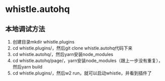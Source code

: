 # whistle.autohq

## 本地调试方法
1. 创建目录mkdir whistle.plugins
2. cd whistle.plugins/，然后git clone whistle.autohq代码下来
3. cd whistle.autohq/，然后yarn安装node_modules
4. cd whistle.autohq/page/，yarn安装node_modules（跟上一步没有重复），然后yarn build
5. cd whistle.plugins/，然后w2 run，就可以启动whistle，并看到插件了